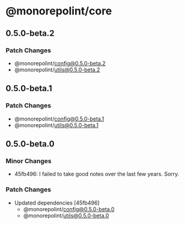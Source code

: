 # @monorepolint/core

## 0.5.0-beta.2

### Patch Changes

- @monorepolint/config@0.5.0-beta.2
- @monorepolint/utils@0.5.0-beta.2

## 0.5.0-beta.1

### Patch Changes

- @monorepolint/config@0.5.0-beta.1
- @monorepolint/utils@0.5.0-beta.1

## 0.5.0-beta.0

### Minor Changes

- 45fb496: I failed to take good notes over the last few years. Sorry.

### Patch Changes

- Updated dependencies [45fb496]
  - @monorepolint/config@0.5.0-beta.0
  - @monorepolint/utils@0.5.0-beta.0
